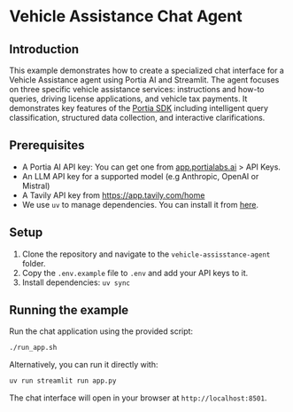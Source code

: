 # Vehicle Assistance Chat Agent

## Introduction

This example demonstrates how to create a specialized chat interface for a Vehicle Assistance agent using Portia AI and Streamlit. The agent focuses on three specific vehicle assistance services: instructions and how-to queries, driving license applications, and vehicle tax payments. It demonstrates key features of the [Portia SDK](https://github.com/portiaAI/portia-sdk-python) including intelligent query classification, structured data collection, and interactive clarifications.

## Prerequisites

- A Portia AI API key: You can get one from [app.portialabs.ai](https://app.portialabs.ai) > API Keys.
- An LLM API key for a supported model (e.g Anthropic, OpenAI or Mistral)
- A Tavily API key from https://app.tavily.com/home
- We use `uv` to manage dependencies. You can install it from [here](https://docs.astral.sh/uv/getting-started/installation/).

## Setup

1. Clone the repository and navigate to the `vehicle-assisstance-agent` folder.
2. Copy the `.env.example` file to `.env` and add your API keys to it.
3. Install dependencies: `uv sync`

## Running the example

Run the chat application using the provided script:

```bash
./run_app.sh
```

Alternatively, you can run it directly with:
```bash
uv run streamlit run app.py
```

The chat interface will open in your browser at `http://localhost:8501`.
